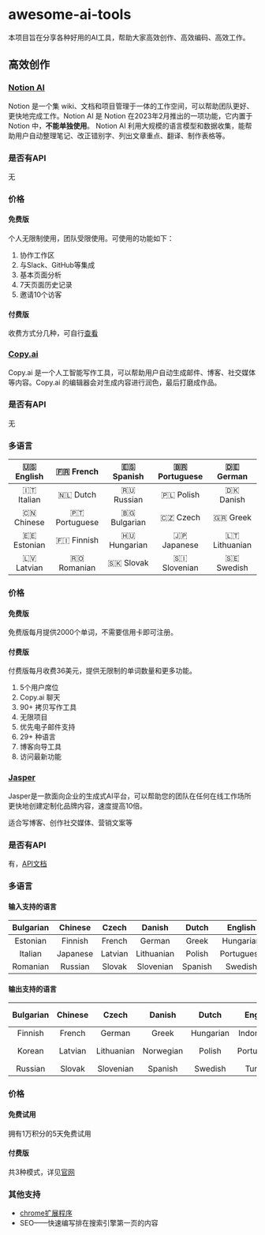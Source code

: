 # awesome-ai-tools

本项目旨在分享各种好用的AI工具，帮助大家高效创作、高效编码、高效工作。</p>

## 高效创作
### [Notion AI](https://www.notion.so/product/ai)
Notion 是一个集 wiki、文档和项目管理于一体的工作空间，可以帮助团队更好、更快地完成工作。Notion AI 是 Notion 在2023年2月推出的一项功能，它内置于 Notion 中，**不能单独使用**。 Notion AI 利用大规模的语言模型和数据收集，能帮助用户自动整理笔记、改正错别字、列出文章重点、翻译、制作表格等。
### 是否有API
无
### 价格
#### 免费版
个人无限制使用，团队受限使用。可使用的功能如下：
1. 协作工作区
2. 与Slack、GitHub等集成
3. 基本页面分析
4. 7天页面历史记录
5. 邀请10个访客
#### 付费版
收费方式分几种，可自行[查看](https://www.notion.so/pricing)



### [Copy.ai](https://www.copy.ai/)
Copy.ai 是一个人工智能写作工具，可以帮助用户自动生成邮件、博客、社交媒体等内容。Copy.ai 的编辑器会对生成内容进行润色，最后打磨成作品。

### 是否有API
无
### 多语言
| 🇺🇸 English | 🇫🇷 French | 🇪🇸 Spanish | 🇧🇷 Portuguese | 🇩🇪 German |
| :---: | :---: | :---: | :---: | :---: |
| 🇮🇹 Italian | 🇳🇱 Dutch | 🇷🇺 Russian | 🇵🇱 Polish | 🇩🇰 Danish |
| 🇨🇳 Chinese | 🇵🇹 Portuguese | 🇧🇬 Bulgarian | 🇨🇿 Czech | 🇬🇷 Greek |
| 🇪🇪 Estonian | 🇫🇮 Finnish | 🇭🇺 Hungarian | 🇯🇵 Japanese | 🇱🇹 Lithuanian |
| 🇱🇻 Latvian | 🇷🇴 Romanian | 🇸🇰 Slovak | 🇸🇮 Slovenian | 🇸🇪 Swedish |
### 价格
#### 免费版
免费版每月提供2000个单词，不需要信用卡即可注册。
#### 付费版
付费版每月收费36美元，提供无限制的单词数量和更多功能。
1. 5个用户席位
2. Copy.ai 聊天
3. 90+ 拷贝写作工具
4. 无限项目
5. 优先电子邮件支持
6. 29+ 种语言
7. 博客向导工具
8. 访问最新功能


### [Jasper](https://www.jasper.ai/?source=partner&fpr=aidaddy)
Jasper是一款面向企业的生成式AI平台，可以帮助您的团队在任何在线工作场所更快地创建定制化品牌内容，速度提高10倍。</p>
适合写博客、创作社交媒体、营销文案等
### 是否有API
有，[API文档](https://developers.jasper.ai/docs/getting-started-1?_gl=1*15d2biw*_ga*OTkyODE3MjQzLjE2ODE5MDg0NzA.*_ga_D4P3CS8W5P*MTY4MTkwODQ3MC4xLjEuMTY4MTkwOTgxNi41Ny4wLjA.)
### 多语言
#### 输入支持的语言
|  Bulgarian  |  Chinese  |  Czech  |  Danish  |  Dutch  |  English  |
| :---: | :---: | :---: | :---: | :---: | :---: |
| Estonian | Finnish | French | German | Greek | Hungarian |
| Italian | Japanese | Latvian | Lithuanian | Polish | Portuguese |
| Romanian | Russian | Slovak | Slovenian | Spanish | Swedish |
#### 输出支持的语言
|  Bulgarian  |  Chinese  |  Czech  |  Danish  |  Dutch  |  English  | English (British) | Estonian |
| :---: | :---: | :---: | :---: | :---: | :---: | :---: | :---: |
| Finnish | French | German | Greek | Hungarian | Indonesian | Italian | Japanese |
| Korean | Latvian | Lithuanian | Norwegian | Polish | Portuguese | Portuguese (Brazilian) | Romanian |
| Russian | Slovak | Slovenian | Spanish | Swedish | Turkish | Ukrainian |
### 价格
#### 免费试用
拥有1万积分的5天免费试用
#### 付费版
共3种模式，详见[官网](https://www.jasper.ai/pricing)
### 其他支持
* [chrome扩展程序](https://chrome.google.com/webstore/detail/jasper-everywhere-extensi/bpiohchncadidhohcajcnoelomephkdd/related?hl=en&authuser=0)
* SEO——快速编写排在搜索引擎第一页的内容

